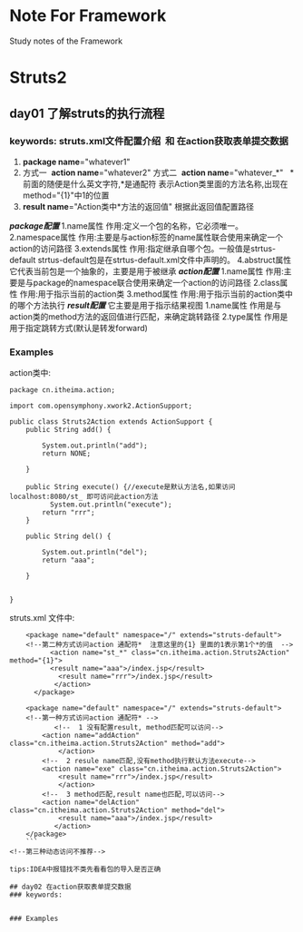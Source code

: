 # Note For Framework
Study notes of the Framework
# Struts2
## day01 了解struts的执行流程
### keywords: struts.xml文件配置介绍  和 在action获取表单提交数据
1. **package name**="whatever1"
2. 方式一  **action name**="whatever2"
   方式二  **action name**="whatever_*"   *前面的随便是什么英文字符,*是通配符 表示Action类里面的方法名称,出现在method="{1}"中1的位置
3. **result name**="Action类中*方法的返回值" 根据此返回值配置路径

***package配置***
1.name属性  作用:定义一个包的名称，它必须唯一。
2.namespace属性 作用:主要是与action标签的name属性联合使用来确定一个action的访问路径
3.extends属性 作用:指定继承自哪个包。一般值是strtus-default
		strtus-default包是在strtus-default.xml文件中声明的。
4.abstruct属性 它代表当前包是一个抽象的，主要是用于被继承 
***action配置***
1.name属性 作用:主要是与package的namespace联合使用来确定一个action的访问路径
2.class属性  作用:用于指示当前的action类
3.method属性  作用:用于指示当前的action类中的哪个方法执行
***result配置***
它主要是用于指示结果视图
1.name属性 作用是与action类的method方法的返回值进行匹配，来确定跳转路径
2.type属性 作用是用于指定跳转方式(默认是转发forward)



### Examples
action类中:
```
package cn.itheima.action;

import com.opensymphony.xwork2.ActionSupport;

public class Struts2Action extends ActionSupport {
    public String add() {

        System.out.println("add");
        return NONE;

    }

    public String execute() {//execute是默认方法名,如果访问localhost:8080/st_ 即可访问此action方法    
          System.out.println("execute");
        return "rrr";
    }

    public String del() {

        System.out.println("del");
        return "aaa";

    }


}
```
struts.xml 文件中:
```
    <package name="default" namespace="/" extends="struts-default">
    <!--第二种方式访问action 通配符*  注意这里的{1} 里面的1表示第1个*的值  --> 
          <action name="st_*" class="cn.itheima.action.Struts2Action" method="{1}">   
          <result name="aaa">/index.jsp</result>
            <result name="rrr">/index.jsp</result>
           </action>
      </package>
      
    <package name="default" namespace="/" extends="struts-default">
    <!--第一种方式访问action 通配符* -->
           <!--  1 没有配置result, method匹配可以访问-->
        <action name="addAction" class="cn.itheima.action.Struts2Action" method="add">
            </action>
        <!--  2 resule name匹配,没有method执行默认方法execute-->
        <action name="exe" class="cn.itheima.action.Struts2Action">
            <result name="rrr">/index.jsp</result>
            </action>
        <!--  3 method匹配,result name也匹配,可以访问-->
        <action name="delAction" class="cn.itheima.action.Struts2Action" method="del">
            <result name="aaa">/index.jsp</result>
           </action>
    </package>
    ```
<!--第三种动态访问不推荐-->

tips:IDEA中报错找不类先看看包的导入是否正确

## day02 在action获取表单提交数据
### keywords: 


### Examples
